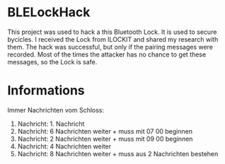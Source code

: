 # BLELockHack

This project was used to hack a this Bluetooth Lock. It is used to secure bycicles. I received the Lock from ILOCKIT and shared my research with them. 
The hack was successful, but only if the pairing messages were recorded. Most of the times the attacker has no chance to get these messages, so the Lock is safe.

# Informations
Immer Nachrichten vom Schloss:
1. Nachricht: 1. Nachricht
2. Nachricht: 6 Nachrichten weiter + muss mit 07 00 beginnen
3. Nachricht: 2 Nachrichten weiter + muss mit 09 00 beginnen
4. Nachricht: 4 Nachrichten weiter
5. Nachricht: 8 Nachrichten weiter + muss aus 2 Nachrichten bestehen
